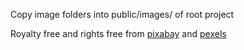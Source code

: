 Copy image folders into public/images/ of root project

Royalty free and rights free from [pixabay](https://pixabay.com) and [pexels](https://www.pexels.com)